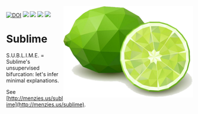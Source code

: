 <img src="/etc/img/lime.png" align=right width=350>

[![DOI](https://zenodo.org/badge/DOI/10.5281/zenodo.5912461.svg)](https://doi.org/10.5281/zenodo.5912461)
![](https://img.shields.io/badge/purpose-se--ai-blueviolet)
![](https://img.shields.io/badge/language-python3-orange)
![](https://img.shields.io/badge/platform-osx,linux-pink)
<a href=https://github.com/timm/sublime/actions/workflows/main.yml><img
src=https://github.com/timm/sublime/actions/workflows/main.yml/badge.svg></a>


# Sublime
S.U.B.L.I.M.E. = Sublime's unsupervised bifurcation: let's infer minimal explanations. 

See [http://menzies.us/sublime](http://menzies.us/sublime).
